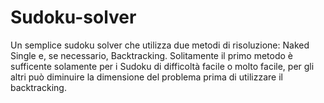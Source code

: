 # Sudoku-solver
Un semplice sudoku solver che utilizza due metodi di risoluzione: Naked Single e, se necessario, Backtracking.
Solitamente il primo metodo è sufficente solamente per i Sudoku di difficoltà facile o molto facile, per gli altri può diminuire la dimensione del problema prima di utilizzare il backtracking.
